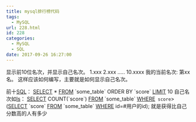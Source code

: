 ```yaml
---
title: mysql排行榜代码
tags:
  - MySQL
url: 228.html
id: 228
categories:
  - MySQL
  - SQL
date: 2017-09-26 16:27:00
---
```


显示前10位名次，并显示自己名次。 1.xxx 2.xxx ..... 10.xxxx 我的当前名次: 第xx名。 这样应该如何编写，主要就是如何显示自己名次。    

前十[SQL](https://www.baidu.com/s?wd=SQL&tn=44039180_cpr&fenlei=mv6quAkxTZn0IZRqIHckPjm4nH00T1Y3rjuWuHbkujI-Pjn4Pvcs0ZwV5Hcvrjm3rH6sPfKWUMw85HfYnjn4nH6sgvPsT6KdThsqpZwYTjCEQLGCpyw9Uz4Bmy-bIi4WUvYETgN-TLwGUv3EPjc1PWmYPHfL)：
[SELECT](https://www.baidu.com/s?wd=SELECT&tn=44039180_cpr&fenlei=mv6quAkxTZn0IZRqIHckPjm4nH00T1Y3rjuWuHbkujI-Pjn4Pvcs0ZwV5Hcvrjm3rH6sPfKWUMw85HfYnjn4nH6sgvPsT6KdThsqpZwYTjCEQLGCpyw9Uz4Bmy-bIi4WUvYETgN-TLwGUv3EPjc1PWmYPHfL) \* [FROM](https://www.baidu.com/s?wd=FROM&tn=44039180_cpr&fenlei=mv6quAkxTZn0IZRqIHckPjm4nH00T1Y3rjuWuHbkujI-Pjn4Pvcs0ZwV5Hcvrjm3rH6sPfKWUMw85HfYnjn4nH6sgvPsT6KdThsqpZwYTjCEQLGCpyw9Uz4Bmy-bIi4WUvYETgN-TLwGUv3EPjc1PWmYPHfL) \`some_table\`
    ORDER BY \`score\`
    [LIMIT](https://www.baidu.com/s?wd=LIMIT&tn=44039180_cpr&fenlei=mv6quAkxTZn0IZRqIHckPjm4nH00T1Y3rjuWuHbkujI-Pjn4Pvcs0ZwV5Hcvrjm3rH6sPfKWUMw85HfYnjn4nH6sgvPsT6KdThsqpZwYTjCEQLGCpyw9Uz4Bmy-bIi4WUvYETgN-TLwGUv3EPjc1PWmYPHfL) 10
自己名次如[ls](https://www.baidu.com/s?wd=ls&tn=44039180_cpr&fenlei=mv6quAkxTZn0IZRqIHckPjm4nH00T1Y3rjuWuHbkujI-Pjn4Pvcs0ZwV5Hcvrjm3rH6sPfKWUMw85HfYnjn4nH6sgvPsT6KdThsqpZwYTjCEQLGCpyw9Uz4Bmy-bIi4WUvYETgN-TLwGUv3EPjc1PWmYPHfL)：
[SELECT](https://www.baidu.com/s?wd=SELECT&tn=44039180_cpr&fenlei=mv6quAkxTZn0IZRqIHckPjm4nH00T1Y3rjuWuHbkujI-Pjn4Pvcs0ZwV5Hcvrjm3rH6sPfKWUMw85HfYnjn4nH6sgvPsT6KdThsqpZwYTjCEQLGCpyw9Uz4Bmy-bIi4WUvYETgN-TLwGUv3EPjc1PWmYPHfL) COUNT(\`score\`) [FROM](https://www.baidu.com/s?wd=FROM&tn=44039180_cpr&fenlei=mv6quAkxTZn0IZRqIHckPjm4nH00T1Y3rjuWuHbkujI-Pjn4Pvcs0ZwV5Hcvrjm3rH6sPfKWUMw85HfYnjn4nH6sgvPsT6KdThsqpZwYTjCEQLGCpyw9Uz4Bmy-bIi4WUvYETgN-TLwGUv3EPjc1PWmYPHfL) \`some_table\`
    [WHERE](https://www.baidu.com/s?wd=WHERE&tn=44039180_cpr&fenlei=mv6quAkxTZn0IZRqIHckPjm4nH00T1Y3rjuWuHbkujI-Pjn4Pvcs0ZwV5Hcvrjm3rH6sPfKWUMw85HfYnjn4nH6sgvPsT6KdThsqpZwYTjCEQLGCpyw9Uz4Bmy-bIi4WUvYETgN-TLwGUv3EPjc1PWmYPHfL)` score`>([SELECT](https://www.baidu.com/s?wd=SELECT&tn=44039180_cpr&fenlei=mv6quAkxTZn0IZRqIHckPjm4nH00T1Y3rjuWuHbkujI-Pjn4Pvcs0ZwV5Hcvrjm3rH6sPfKWUMw85HfYnjn4nH6sgvPsT6KdThsqpZwYTjCEQLGCpyw9Uz4Bmy-bIi4WUvYETgN-TLwGUv3EPjc1PWmYPHfL) \`score\`  [FROM](https://www.baidu.com/s?wd=FROM&tn=44039180_cpr&fenlei=mv6quAkxTZn0IZRqIHckPjm4nH00T1Y3rjuWuHbkujI-Pjn4Pvcs0ZwV5Hcvrjm3rH6sPfKWUMw85HfYnjn4nH6sgvPsT6KdThsqpZwYTjCEQLGCpyw9Uz4Bmy-bIi4WUvYETgN-TLwGUv3EPjc1PWmYPHfL) \`some_table\` [WHERE](https://www.baidu.com/s?wd=WHERE&tn=44039180_cpr&fenlei=mv6quAkxTZn0IZRqIHckPjm4nH00T1Y3rjuWuHbkujI-Pjn4Pvcs0ZwV5Hcvrjm3rH6sPfKWUMw85HfYnjn4nH6sgvPsT6KdThsqpZwYTjCEQLGCpyw9Uz4Bmy-bIi4WUvYETgN-TLwGUv3EPjc1PWmYPHfL) id=#用户的id); 
就是获得比自己分数高的人有多少